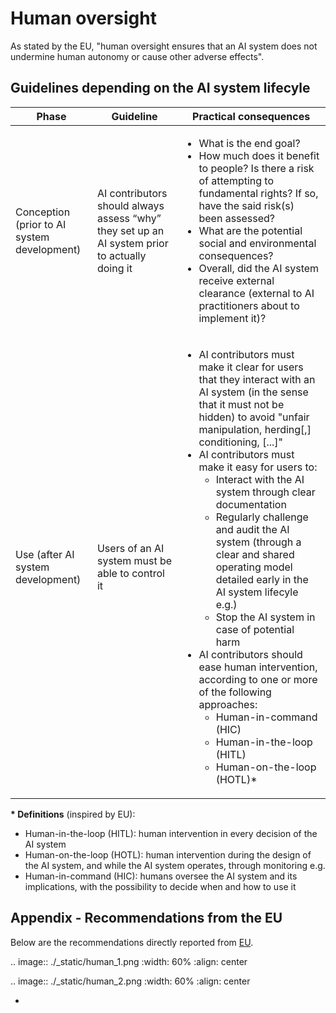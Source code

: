 # Human oversight

As stated by the EU, "human oversight ensures that an AI system does not undermine human autonomy or cause other adverse effects".

## Guidelines depending on the AI system lifecyle

| Phase  | Guideline  | Practical consequences  |
|---|---|---|
| Conception (prior to AI system development)  | AI contributors should always assess “why” they set up an AI system prior to actually doing it | <ul><li>What is the end goal?</li><li>How much does it benefit to people? Is there a risk of attempting to fundamental rights? If so, have the said risk(s) been assessed?</li><li>What are the potential social and environmental consequences?</li><li>Overall, did the AI system receive external clearance (external to AI practitioners about to implement it)?</li></ul>|
| Use (after AI system development) | Users of an AI system must be able to control it | <ul><li>AI contributors must make it clear for users that they interact with an AI system (in the sense that it must not be hidden) to avoid "unfair manipulation, herding[,] conditioning, [...]"</li></li><li>AI contributors must make it easy for users to:<ul><li>Interact with the AI system through clear documentation</li><li>Regularly challenge and audit the AI system (through a clear and shared operating model detailed early in the AI system lifecyle e.g.)</li><li>Stop the AI system in case of potential harm</li></ul><li>AI contributors should ease human intervention, according to one or more of the following approaches:<ul><li>Human-in-command (HIC)</li><li>Human-in-the-loop (HITL)</li><li>Human-on-the-loop (HOTL)*</li></ul></ul>|

<b>* Definitions</b> (inspired by EU):
- Human-in-the-loop (HITL): human intervention in every decision of the AI system
- Human-on-the-loop (HOTL): human intervention during the design of the AI system, and while the AI system operates, through monitoring e.g.
- Human-in-command (HIC): humans oversee the AI system and its implications, with the possibility to decide when and how to use it

## Appendix - Recommendations from the EU
Below are the recommendations directly reported from [EU](https://digital-strategy.ec.europa.eu/en/library/ethics-guidelines-trustworthy-ai).

.. image:: ./_static/human_1.png
    :width: 60%
    :align: center

.. image:: ./_static/human_2.png
    :width: 60%
    :align: center

-
